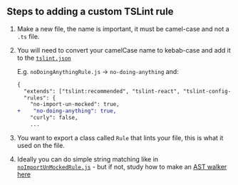 ## Steps to adding a custom TSLint rule

1.  Make a new file, the name is important, it must be camel-case and not a `.ts` file.
1.  You will need to convert your camelCase name to kebab-case and add it to the [`tslint.json`](../tslint.json)

    E.g. `noDoingAnythingRule.js` -> `no-doing-anything` and:

    ```diff
    {
      "extends": ["tslint:recommended", "tslint-react", "tslint-config-prettier"],
      "rules": {
        "no-import-un-mocked": true,
    +    "no-doing-anything": true,
        "curly": false,
        ...
    ```

1.  You want to export a class called `Rule` that lints your file, this is what it used on the file.
1.  Ideally you can do simple string matching like in [`noImportUnMockedRule.js`](./noImportUnMockedRule.js) - but if not, study how to make an [AST walker here](https://palantir.github.io/tslint/develop/custom-rules/)
